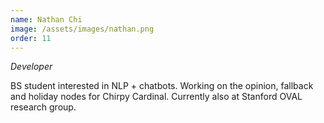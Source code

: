 ```yaml
---
name: Nathan Chi
image: /assets/images/nathan.png
order: 11
---
```

*Developer*

BS student interested in NLP + chatbots. Working on the opinion, fallback and holiday nodes for Chirpy Cardinal. Currently also at Stanford OVAL research group.
